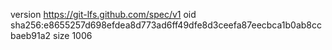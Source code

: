 version https://git-lfs.github.com/spec/v1
oid sha256:e8655257d698efdea8d773ad6ff49dfe8d3ceefa87eecbca1b0ab8ccbaeb91a2
size 1006
